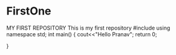 # FirstOne
MY FIRST REPOSITORY
This is my first repository
#include<iostream>
  using namespace std;
  int main()
  { cout<<"Hello Pranav";
  return 0;
  
  }
